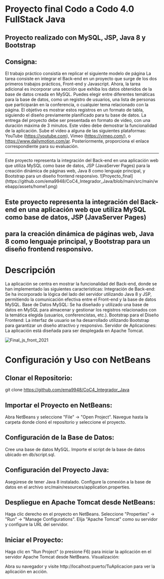 #  Proyecto final Codo a Codo 4.0 FullStack Java

## Proyecto realizado con MySQL, JSP, Java 8 y Bootstrap

## Consigna:

El trabajo práctico consistía en replicar el siguiente modelo de página
La tarea consiste en integrar el Back-end en un proyecto que surge de los dos primeros trabajos prácticos, Front-end y Javascript. Ahora,
la tarea adicional es incorporar una sección que exhiba los datos obtenidos de la base de datos creada en MySQL.
Puedes elegir entre diferentes temáticas para la base de datos, como un registro de usuarios, una lista de personas que participarán en la conferencia,
o cualquier tema relacionado con la página. El objetivo es mostrar estos registros en un formato de tabla, siguiendo el diseño previamente planificado para tu base de datos.
La entrega del proyecto debe ser presentada en formato de video, con una duración máxima de 3 minutos. Este video debe demostrar la funcionalidad de la aplicación. Sube el video a alguna de las siguientes plataformas:
YouTube (https://youtube.com),
Vimeo (https://vimeo.com/),
o https://www.dailymotion.com/ar.
Posteriormente, proporciona el enlace correspondiente para su evaluación.
<hr>
Este proyecto representa la integración del Back-end en una aplicación web que utiliza MySQL como base de datos,
JSP (JavaServer Pages) para la creación dinámica de páginas web, Java 8 como lenguaje principal, y Bootstrap para un diseño frontend responsivo.
![Proyecto_final](https://github.com/ema9948/CoC4_Integrador_Java/blob/main/src/main/webapp/assets/home1.png)


## Este proyecto representa la integración del Back-end en una aplicación web que utiliza MySQL como base de datos, JSP (JavaServer Pages)
## para la creación dinámica de páginas web, Java 8 como lenguaje principal, y Bootstrap para un diseño frontend responsivo.


# Descripción
La aplicación se centra en mostrar la funcionalidad del Back-end, donde se han implementado las siguientes características:
Integración de Back-end: Se ha incorporado la lógica del lado del servidor utilizando Java 8 y JSP, permitiendo la comunicación efectiva entre el Front-end y la base de datos MySQL.
Base de Datos MySQL: Se ha diseñado y utilizado una base de datos en MySQL para almacenar y gestionar los registros relacionados con la temática elegida (usuarios, conferencistas, etc.).
Bootstrap para el Diseño Frontend: La interfaz de usuario se ha desarrollado utilizando Bootstrap para garantizar un diseño atractivo y responsivo.
Servidor de Aplicaciones: La aplicación está diseñada para ser desplegada en Apache Tomcat.
<br>

![Final_js_front_2021](https://github.com/Marl8/TP-FrontEnd-Codo-a-Codo-4.0/assets/116129705/a76aaf43-bbca-4812-8de2-c4a8c65e91bc)

# Configuración y Uso con NetBeans

## Clonar el Repositorio:

git clone https://github.com/ema9948/CoC4_Integrador_Java


## Importar el Proyecto en NetBeans:

Abra NetBeans y seleccione "File" -> "Open Project".
Navegue hasta la carpeta donde clonó el repositorio y seleccione el proyecto.

## Configuración de la Base de Datos:

Cree una base de datos MySQL.
Importe el script de la base de datos ubicado en db/script.sql.

## Configuración del Proyecto Java:

Asegúrese de tener Java 8 instalado.
Configure la conexión a la base de datos en el archivo src/main/resources/application.properties.

## Despliegue en Apache Tomcat desde NetBeans:

Haga clic derecho en el proyecto en NetBeans.
Seleccione "Properties" -> "Run" -> "Manage Configurations".
Elija "Apache Tomcat" como su servidor y configure la URL del servidor.

## Iniciar el Proyecto:

Haga clic en "Run Project" (o presione F6) para iniciar la aplicación en el servidor Apache Tomcat desde NetBeans.
Visualización:

Abra su navegador y visite http://localhost:puerto/TuAplicacion para ver la aplicación en acción.    

  

